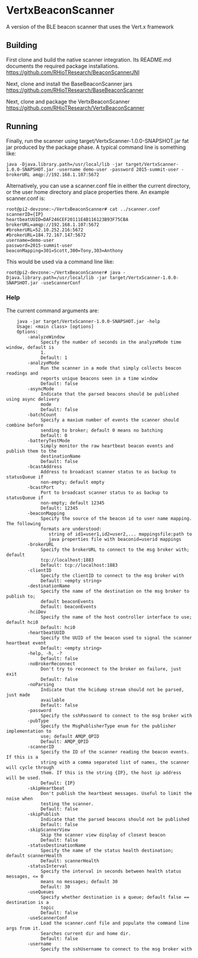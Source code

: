 # VertxBeaconScanner
A version of the BLE beacon scanner that uses the Vert.x framework

## Building
First clone and build the native scanner integration. Its README.md documents the required package installations.
https://github.com/RHioTResearch/BeaconScannerJNI

Next, clone and install the BaseBeaconScanner jars
https://github.com/RHioTResearch/BaseBeaconScanner

Next, clone and package the VertxBeaconScanner
https://github.com/RHioTResearch/VertxBeaconScanner

## Running
Finally, run the scanner using target/VertxScanner-1.0.0-SNAPSHOT.jar fat jar produced by the package phase. A typical command
line is something like:

	java -Djava.library.path=/usr/local/lib -jar target/VertxScanner-1.0.0-SNAPSHOT.jar -username demo-user -password 2015-summit-user -brokerURL amqp://192.168.1.107:5672

Alternatively, you can use a scanner.conf file in either the current directory, or the user home directory and place properties
there. An example scanner.conf is:

	root@pi2-devzone:~/VertxBeaconScanner# cat ../scanner.conf 
	scannerID={IP}
	heartbeatUUID=DAF246CEF20111E4B116123B93F75CBA
	brokerURL=amqp://192.168.1.107:5672
	#brokerURL=52.10.252.216:5672
	#brokerURL=184.72.167.147:5672
	username=demo-user
	password=2015-summit-user
	beaconMapping=301=Scott,300=Tony,303=Anthony

This would be used via a command line like:

	root@pi2-devzone:~/VertxBeaconScanner# java -Djava.library.path=/usr/local/lib -jar target/VertxScanner-1.0.0-SNAPSHOT.jar -useScannerConf

### Help
The current command arguments are:

		java -jar target/VertxScanner-1.0.0-SNAPSHOT.jar -help
		Usage: <main class> [options]
		Options:
			-analyzeWindow
				 Specify the number of seconds in the analyzeMode time window, default is
				 1.
				 Default: 1
			-analzyeMode
				 Run the scanner in a mode that simply collects beacon readings and
				 reports unique beacons seen in a time window
				 Default: false
			-asyncMode
				 Indicate that the parsed beacons should be published using async delivery
				 mode
				 Default: false
			-batchCount
				 Specify a maxium number of events the scanner should combine before
				 sending to broker; default 0 means no batching
				 Default: 0
			-batteryTestMode
				 Simply monitor the raw heartbeat beacon events and publish them to the
				 destinationName
				 Default: false
			-bcastAddress
				 Address to broadcast scanner status to as backup to statusQueue if
				 non-empty; default empty
			-bcastPort
				 Port to broadcast scanner status to as backup to statusQueue if
				 non-empty; default 12345
				 Default: 12345
			-beaconMapping
				 Specify the source of the beacon id to user name mapping. The following
				 formats are understood:
					string of id1=user1,id2=user2,... mappingsfile:path to
					java properties file with beaconid=userid mappings
			-brokerURL
				 Specify the brokerURL to connect to the msg broker with; default
				 tcp://localhost:1883
				 Default: tcp://localhost:1883
			-clientID
				 Specify the clientID to connect to the msg broker with
				 Default: <empty string>
			-destinationName
				 Specify the name of the destination on the msg broker to publish to;
				 default beaconEvents
				 Default: beaconEvents
			-hciDev
				 Specify the name of the host controller interface to use; default hci0
				 Default: hci0
			-heartbeatUUID
				 Specify the UUID of the beacon used to signal the scanner heartbeat event
				 Default: <empty string>
			-help, -h, -?
				 Default: false
			-noBrokerReconnect
				 Don't try to reconnect to the broker on failure, just exit
				 Default: false
			-noParsing
				 Indicate that the hcidump stream should not be parsed, just made
				 available
				 Default: false
			-password
				 Specify the sshPassword to connect to the msg broker with
			-pubType
				 Specify the MsgPublisherType enum for the publisher implementation to
				 use; default AMQP_QPID
				 Default: AMQP_QPID
			-scannerID
				 Specify the ID of the scanner reading the beacon events. If this is a
				 string with a comma separated list of names, the scanner will cycle through
				 them. If this is the string {IP}, the host ip address will be used.
				 Default: {IP}
			-skipHeartbeat
				 Don't publish the heartbeat messages. Useful to limit the noise when
				 testing the scanner.
				 Default: false
			-skipPublish
				 Indicate that the parsed beacons should not be published
				 Default: false
			-skipScannerView
				 Skip the scanner view display of closest beacon
				 Default: false
			-statusDestinationName
				 Specify the name of the status health destination; default scannerHealth
				 Default: scannerHealth
			-statusInterval
				 Specify the interval in seconds between health status messages, <= 0
				 means no messages; default 30
				 Default: 30
			-useQueues
				 Specify whether destination is a queue; default false == destination is a
				 topic
				 Default: false
			-useScannerConf
				 Load the scanner.conf file and populate the command line args from it.
				 Searches current dir and home dir.
				 Default: false
			-username
				 Specify the sshUsername to connect to the msg broker with
